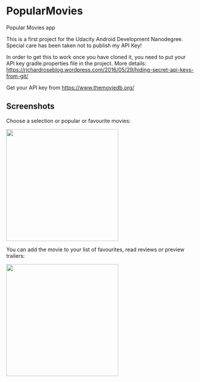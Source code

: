 # PopularMovies
Popular Movies app

This is a first project for the Udacity Android Development Nanodegree. Special care has been taken not to publish my API Key!

In order to get this to work once you have cloned it, you need to put your API key gradle.properties file in the project. More details: https://richardroseblog.wordpress.com/2016/05/29/hiding-secret-api-keys-from-git/

Get your API key from https://www.themoviedb.org/

## Screenshots

Choose a selection or popular or favourite movies:

<img src="https://user-images.githubusercontent.com/32797002/38464755-d560fec8-3b0a-11e8-8493-ce22f1fc9ed2.JPG" width="300">

You can add the movie to your list of favourites, read reviews or preview trailers:

<img src="https://user-images.githubusercontent.com/32797002/38464761-dda666e0-3b0a-11e8-8842-7511644634cf.JPG" width="300">

